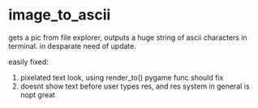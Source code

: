 # image_to_ascii
gets a pic from file explorer, outputs a huge string of ascii characters in terminal. in desparate need of update.

easily fixed:
1. pixelated text look, using render_to() pygame func should fix
2. doesnt show text before user types res, and res system in general is nopt great
